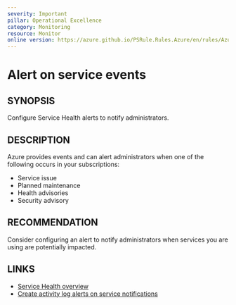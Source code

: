 ```yaml
---
severity: Important
pillar: Operational Excellence
category: Monitoring
resource: Monitor
online version: https://azure.github.io/PSRule.Rules.Azure/en/rules/Azure.Monitor.ServiceHealth/
---
```


# Alert on service events

## SYNOPSIS

Configure Service Health alerts to notify administrators.

## DESCRIPTION

Azure provides events and can alert administrators when one of the following occurs in your subscriptions:

- Service issue
- Planned maintenance
- Health advisories
- Security advisory

## RECOMMENDATION

Consider configuring an alert to notify administrators when services you are using are potentially impacted.

## LINKS

- [Service Health overview](https://learn.microsoft.com/azure/service-health/service-health-overview)
- [Create activity log alerts on service notifications](https://learn.microsoft.com/azure/service-health/alerts-activity-log-service-notifications)
